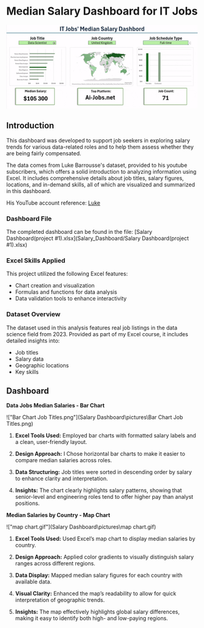 # Median Salary Dashboard for IT Jobs
![Howdoesitwork.gif](Salary_Dashboard/pictures/Howdoesitwork.gif)

## Introduction

This dashboard was developed to support job seekers in exploring salary trends for various data-related roles and to help them assess whether they are being fairly compensated.

The data comes from Luke Barrousse's dataset, provided to his youtube subscribers, which offers a solid introduction to analyzing information using Excel. It includes comprehensive details about job titles, salary figures, locations, and in-demand skills, all of which are visualized and summarized in this dashboard.

His YouTube account reference: [Luke](https://www.youtube.com/@LukeBarousse)

### Dashboard File

The completed dashboard can be found in the file: [Salary Dashboard(project #1).xlsx](Salary_Dashboard/Salary Dashboard(project #1).xlsx)

### Excel Skills Applied

This project utilized the following Excel features:

- Chart creation and visualization
- Formulas and functions for data analysis
- Data validation tools to enhance interactivity

### Dataset Overview

The dataset used in this analysis features real job listings in the data science field from 2023. Provided as part of my Excel course, it includes detailed insights into:

- Job titles
- Salary data
- Geographic locations
- Key skills

## Dashboard
**Data Jobs Median Salaries - Bar Chart**

!["Bar Chart Job Titles.png"](Salary Dashboard\pictures\Bar Chart Job Titles.png)

1. **Excel Tools Used:** Employed bar charts with formatted salary labels and a clean, user-friendly layout.

2. **Design Approach:** I Chose horizontal bar charts to make it easier to compare median salaries across roles.
3. **Data Structuring:** Job titles were sorted in descending order by salary to enhance clarity and interpretation.
4.  **Insights:** The chart clearly highlights salary patterns, showing that senior-level and engineering roles tend to offer higher pay than analyst positions.

**Median Salaries by Country - Map Chart**

!["map chart.gif"](Salary Dashboard\pictures\map chart.gif)

1. **Excel Tools Used:** Used Excel’s map chart to display median salaries by country.

2. **Design Approach:** Applied color gradients to visually distinguish salary ranges across different regions.

3. **Data Display:** Mapped median salary figures for each country with available data.

4. **Visual Clarity:** Enhanced the map’s readability to allow for quick interpretation of geographic trends.

5. **Insights:** The map effectively highlights global salary differences, making it easy to identify both high- and low-paying regions.
